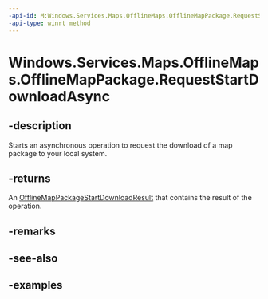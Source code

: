 ```yaml
---
-api-id: M:Windows.Services.Maps.OfflineMaps.OfflineMapPackage.RequestStartDownloadAsync
-api-type: winrt method
---
```


<!-- Method syntax.
public IAsyncOperation<OfflineMapPackageStartDownloadResult> OfflineMapPackage.RequestStartDownloadAsync()
-->

# Windows.Services.Maps.OfflineMaps.OfflineMapPackage.RequestStartDownloadAsync


## -description

Starts an asynchronous operation to request the download of a map package to your local system.

## -returns

An [OfflineMapPackageStartDownloadResult](offlinemappackagestartdownloadresult.md) that contains the result of the operation.

## -remarks

## -see-also

## -examples

